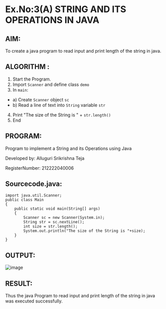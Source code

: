 # Ex.No:3(A)  STRING AND ITS OPERATIONS IN JAVA
## AIM:
To create a java program to read input and print length of the string in java.

## ALGORITHM :
1.  Start the Program.
2.	Import `Scanner` and define class `demo`
3.	In `main`:
-	a) Create `Scanner` object `sc`
-	b) Read a line of text into `String` variable `str`
4.	Print "The size of the String is " + `str.length()`
5.	End

## PROGRAM:
Program to implement a String and its Operations using Java

Developed by: Alluguri Srikrishna Teja

RegisterNumber: 212222040006


## Sourcecode.java:

```
import java.util.Scanner;
public class Main
{
    public static void main(String[] args)
    {
        Scanner sc = new Scanner(System.in);
        String str = sc.nextLine();
        int size = str.length();
        System.out.println("The size of the String is "+size);
    }
}
```

## OUTPUT:
![image](https://github.com/user-attachments/assets/89a869e1-1d9d-452a-984a-fc03964c8a6e)



## RESULT:
Thus the java Program to read input and print length of the string in java was executed successfully.


